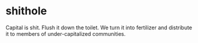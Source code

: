# shithole
Capital is shit. Flush it down the toilet. We turn it into fertilizer and distribute it to members of under-capitalized communities.
